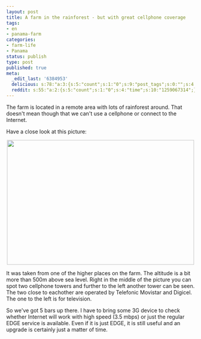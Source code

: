 ```yaml
---
layout: post
title: A farm in the rainforest - but with great cellphone coverage
tags:
- en
- panama-farm
categories:
- farm-life
- Panama
status: publish
type: post
published: true
meta:
  _edit_last: '6384953'
  delicious: s:78:"a:3:{s:5:"count";s:1:"0";s:9:"post_tags";s:0:"";s:4:"time";s:10:"1259067312";}";
  reddit: s:55:"a:2:{s:5:"count";s:1:"0";s:4:"time";s:10:"1259067314";}";
---
```

The farm is located in a remote area with lots of rainforest around. That doesn't mean though that we can't use a cellphone or connect to the Internet.

Have a close look at this picture:

<a href="http://www.flickr.com/photos/34665899@N00/4026422355" title="View '' on Flickr.com"><div style="text-align:center;"><img src="http://farm3.static.flickr.com/2667/4026422355_7da0a8ffc8.jpg" alt="" border="0" width="500" height="332" /></div></a>

It was taken from one of the higher places on the farm. The altitude is a bit more than 500m above sea level. Right in the middle of the picture you can spot two cellphone towers and further to the left another tower can be seen. The two close to eachother are operated by Telefonic Movistar and Digicel. The one to the left is for television.

So we've got 5 bars up there. I have to bring some 3G device to check whether Internet will work with high speed (3.5 mbps) or just the regular EDGE service is available. Even if it is just EDGE, it is still useful and an upgrade is certainly just a matter of time.
